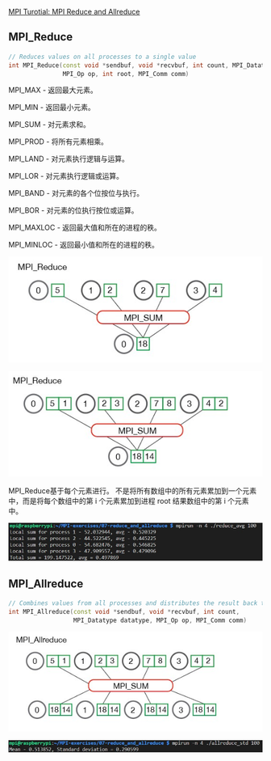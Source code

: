[MPI Turotial: MPI Reduce and Allreduce](https://mpitutorial.com/tutorials/mpi-reduce-and-allreduce)


## MPI_Reduce

```cpp
// Reduces values on all processes to a single value
int MPI_Reduce(const void *sendbuf, void *recvbuf, int count, MPI_Datatype datatype,
               MPI_Op op, int root, MPI_Comm comm)
```

MPI_MAX - 返回最大元素。

MPI_MIN - 返回最小元素。

MPI_SUM - 对元素求和。

MPI_PROD - 将所有元素相乘。

MPI_LAND - 对元素执行逻辑与运算。

MPI_LOR - 对元素执行逻辑或运算。

MPI_BAND - 对元素的各个位按位与执行。

MPI_BOR - 对元素的位执行按位或运算。

MPI_MAXLOC - 返回最大值和所在的进程的秩。

MPI_MINLOC - 返回最小值和所在的进程的秩。



![](img/Snipaste_2021-02-12_11-44-14.jpg)

![](img/Snipaste_2021-02-12_11-44-59.jpg)


MPI_Reduce基于每个元素进行。 不是将所有数组中的所有元素累加到一个元素中，而是将每个数组中的第 i 个元素累加到进程 root 结果数组中的第 i 个元素中。


![](img/Snipaste_2021-02-12_12-14-15.jpg)


## MPI_Allreduce

```cpp
// Combines values from all processes and distributes the result back to all processes
int MPI_Allreduce(const void *sendbuf, void *recvbuf, int count,
                  MPI_Datatype datatype, MPI_Op op, MPI_Comm comm)
```

![](img/Snipaste_2021-02-12_12-16-16.jpg)

![](img/Snipaste_2021-02-12_17-54-11.jpg)
